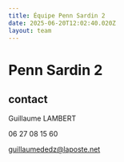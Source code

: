 ```yaml
---
title: Équipe Penn Sardin 2
date: 2025-06-20T12:02:40.020Z
layout: team
---
```


# Penn Sardin 2



## contact 

Guillaume LAMBERT

06 27 08 15 60

guillaumededz@laposte.net

